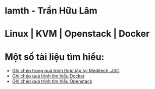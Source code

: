 # lamth - Trần Hữu Lâm

# Linux | KVM | Openstack | Docker

# Một số tài liệu tìm hiểu:

- [Ghi chép trong quá trình thực tập tại Meditech .JSC](https://lamth.github.io/Report-MDT/)
- [Ghi chép quá trình tìm hiểu Docker](https://lamth.github.io/ghichep-docker/)
- [Ghi chép quá trình tìm hiểu Openstack](https://lamth.github.io/ghichep-Openstack/)
